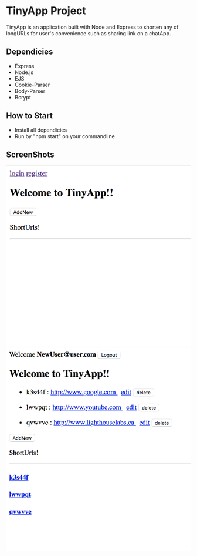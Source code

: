 # TinyApp Project

TinyApp is an application built with Node and Express to shorten any of longURLs for user's convenience such as sharing link on a chatApp.

## Dependicies

- Express
- Node.js
- EJS
- Cookie-Parser
- Body-Parser
- Bcrypt

## How to Start

- Install all dependicies
- Run by "npm start" on your commandline

## ScreenShots

!["Main page"](https://github.com/DanielKwanUkYoo/tinyApp/blob/master/docs/urls-index.png)
!["User's page"](https://github.com/DanielKwanUkYoo/tinyApp/blob/master/docs/urls-loggedin.png)
